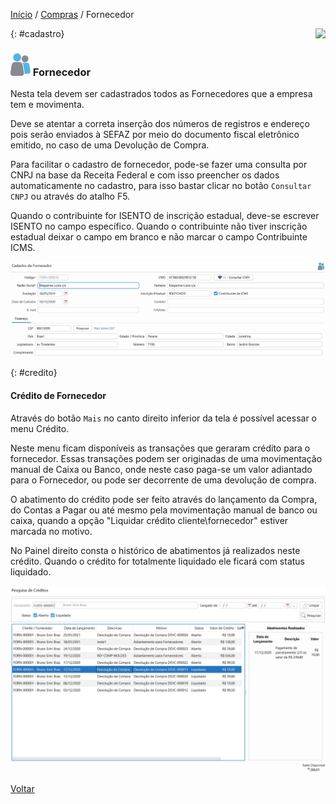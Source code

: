 [Início](index.md) / [Compras](compras.md) / Fornecedor

<a href="http://docs.continentenuvem.com.br/dicas.html#dicas"><img align="right" src="http://docs.continentenuvem.com.br/images/dicas.png"></a>



{: #cadastro}

### ![](images/fornecedor_32x32.png) Fornecedor

Nesta tela devem ser cadastrados todos as Fornecedores que a  empresa tem e movimenta.

Deve se atentar a correta inserção dos números de registros e endereço pois serão enviados à SEFAZ por meio do documento fiscal eletrônico emitido, no caso de uma Devolução de Compra.

Para facilitar o cadastro de fornecedor, pode-se fazer uma consulta por CNPJ na base da Receita Federal e com isso preencher os dados automaticamente no cadastro, para isso bastar clicar no botão `Consultar CNPJ` ou através do atalho F5.

Quando o contribuinte for ISENTO de inscrição estadual, deve-se escrever ISENTO no campo específico. Quando o contribuinte não tiver inscrição estadual deixar o campo em branco e não marcar o campo Contribuinte ICMS.



![](images/compras_fornecedor_cadastro.jpg)



{: #credito}

#### Crédito de Fornecedor

Através do botão `Mais` no canto direito inferior da tela é possível acessar o menu Crédito.

Neste menu ficam disponíveis as transações que geraram crédito para o fornecedor. Essas transações podem ser originadas de uma movimentação manual de Caixa ou Banco, onde neste caso paga-se um valor adiantado para o Fornecedor, ou pode ser decorrente de uma devolução de compra.

O abatimento do crédito pode ser feito através do lançamento da Compra, do Contas a Pagar ou até mesmo pela movimentação manual de banco ou caixa, quando a opção "Liquidar crédito cliente\fornecedor" estiver marcada no motivo.

No Painel direito consta o histórico de abatimentos já realizados neste crédito. Quando o crédito for totalmente liquidado ele ficará com status liquidado.



![](images/compras_fornecedor_credito_credito.jpg)





[Voltar](compras.md#compras)